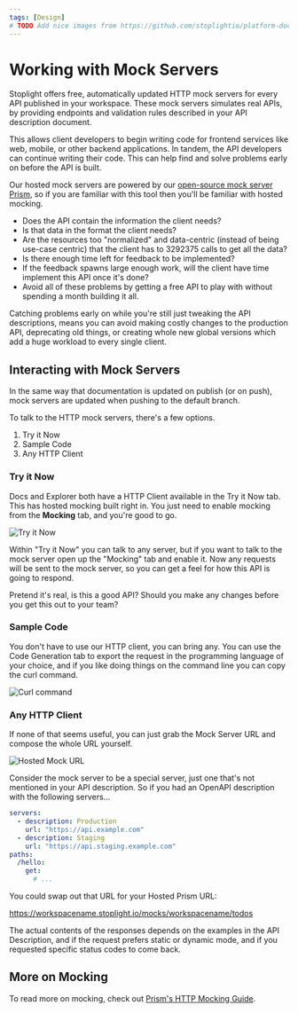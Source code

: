 ```yaml
---
tags: [Design]
# TODO Add nice images from https://github.com/stoplightio/platform-docs/issues/6 if things dont change a bunch
---
```


# Working with Mock Servers

Stoplight offers free, automatically updated HTTP mock servers for every API published in your workspace. These mock servers simulates real APIs, by providing endpoints and validation rules described in your API description document. 

This allows client developers to begin writing code for frontend services like web, mobile, or other backend applications. In tandem, the API developers can continue writing their code. This can help find and solve problems early on before the API is built.

Our hosted mock servers are powered by our [open-source mock server Prism](https://stoplight.io/open-source/prism), so if you are familiar with this tool then you'll be familiar with hosted mocking.

- Does the API contain the information the client needs?
- Is that data in the format the client needs?
- Are the resources too "normalized" and data-centric (instead of being use-case centric) that the client has to 3292375 calls to get all the data?
- Is there enough time left for feedback to be implemented?
- If the feedback spawns large enough work, will the client have time implement this API once it's done?
- Avoid all of these problems by getting a free API to play with without spending a month building it all.

Catching problems early on while you're still just tweaking the API descriptions, means you can avoid making costly changes to the production API, deprecating old things, or creating whole new global versions which add a huge workload to every single client.

## Interacting with Mock Servers

In the same way that documentation is updated on publish (or on push), mock servers are updated when pushing to the default branch. 

To talk to the HTTP mock servers, there's a few options.

1. Try it Now
2. Sample Code
3. Any HTTP Client

### Try it Now

Docs and Explorer both have a HTTP Client available in the Try it Now tab. This has hosted mocking built right in. You just need to enable mocking from the **Mocking** tab, and you're good to go.

![Try it Now](../assets/images/enable-mock.png)

Within "Try it Now" you can talk to any server, but if you want to talk to the mock server open up the "Mocking" tab and enable it. Now any requests will be sent to the mock server, so you can get a feel for how this API is going to respond. 

Pretend it's real, is this a good API? Should you make any changes before you get this out to your team? 

### Sample Code

You don't have to use our HTTP client, you can bring any. You can use the Code Generation tab to export the request in the programming language of your choice, and if you like doing things on the command line you can copy the curl command.

![Curl command](../assets/images/curl-command.png)

### Any HTTP Client

If none of that seems useful, you can just grab the Mock Server URL and compose the whole URL yourself.

![Hosted Mock URL](../assets/images/hosted-mock-url.gif)

Consider the mock server to be a special server, just one that's not mentioned in your API description. So if you had an OpenAPI description with the following servers...

```yaml
servers:
  - description: Production
    url: "https://api.example.com"
  - description: Staging
    url: "https://api.staging.example.com"
paths:
  /hello:
    get: 
      # ...
```

You could swap out that URL for your Hosted Prism URL:

<!-- markdown-link-check-disable -->
https://workspacename.stoplight.io/mocks/workspacename/todos
<!-- markdown-link-check-enable -->


The actual contents of the responses depends on the examples in the API Description, and if the request prefers static or dynamic mode, and if you requested specific status codes to come back. 

## More on Mocking

To read more on mocking, check out [Prism's HTTP Mocking Guide](https://meta.stoplight.io/docs/prism/docs/guides/01-mocking.md).
